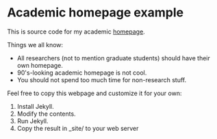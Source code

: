 Academic homepage example
=========================

This is source code for my academic [homepage](http://eecs.berkeley.edu/~sangjin/).

Things we all know:

* All researchers (not to mention graduate students) should have their own homepage.
* 90's-looking academic homepage is not cool.
* You should not spend too much time for non-research stuff.

Feel free to copy this webpage and customize it for your own:

1. Install Jekyll.
1. Modify the contents.
1. Run Jekyll.
1. Copy the result in \_site/ to your web server
